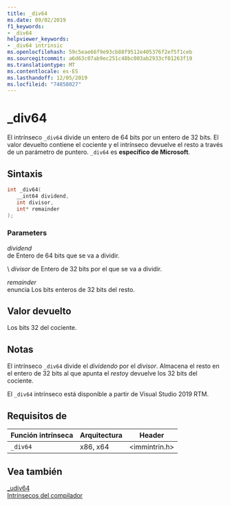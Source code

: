 ```yaml
---
title: _div64
ms.date: 09/02/2019
f1_keywords:
- _div64
helpviewer_keywords:
- _div64 intrinsic
ms.openlocfilehash: 59c5eae66f9e93cb88f9512e405376f2ef5f1ceb
ms.sourcegitcommit: a6d63c07ab9ec251c48bc003ab2933cf01263f19
ms.translationtype: MT
ms.contentlocale: es-ES
ms.lasthandoff: 12/05/2019
ms.locfileid: "74858027"
---
```

# <a name="_div64"></a>_div64

El intrínseco `_div64` divide un entero de 64 bits por un entero de 32 bits. El valor devuelto contiene el cociente y el intrínseco devuelve el resto a través de un parámetro de puntero. `_div64` es **específico de Microsoft**.

## <a name="syntax"></a>Sintaxis

```C
int _div64(
   __int64 dividend,
   int divisor,
   int* remainder
);
```

### <a name="parameters"></a>Parameters

*dividend* \
de Entero de 64 bits que se va a dividir.

 \ *divisor*
de Entero de 32 bits por el que se va a dividir.

*remainder* \
enuncia Los bits enteros de 32 bits del resto.

## <a name="return-value"></a>Valor devuelto

Los bits 32 del cociente.

## <a name="remarks"></a>Notas

El intrínseco `_div64` divide el *dividendo* por el *divisor*. Almacena el resto en el entero de 32 bits al que apunta el *resto*y devuelve los 32 bits del cociente.

El `_div64` intrínseco está disponible a partir de Visual Studio 2019 RTM.

## <a name="requirements"></a>Requisitos de

|Función intrínseca|Arquitectura|Header|
|---------------|------------------|------------|
|`_div64`|x86, x64|\<immintrin.h>|

## <a name="see-also"></a>Vea también

[_udiv64](udiv64.md) \
[Intrínsecos del compilador](compiler-intrinsics.md)
